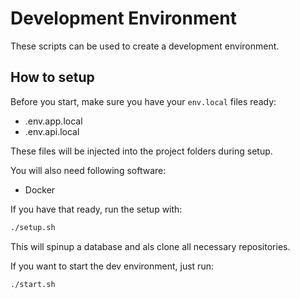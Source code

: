 # Development Environment

These scripts can be used to create a development environment.

## How to setup

Before you start, make sure you have your `env.local` files ready:

- .env.app.local
- .env.api.local


These files will be injected into the project folders during setup.

You will also need following software:

- Docker

If you have that ready, run the setup with:

```bash
./setup.sh
```

This will spinup a database and als clone all necessary repositories.

If you want to start the dev environment, just run:

```bash
./start.sh
```
